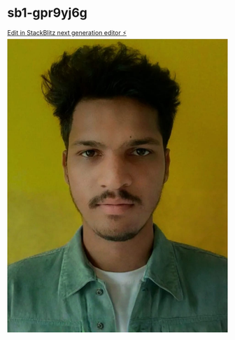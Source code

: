 # sb1-gpr9yj6g

[Edit in StackBlitz next generation editor ⚡️](https://stackblitz.com/~/github.com/Vinay9912/sb1-gpr9yj6g)
![image alt](https://github.com/Vinay9912/sb1-gpr9yj6g/blob/75b9a393a6dd042e31d602b9125354a7cbfc6e6a/vijay%20half.jpg)
